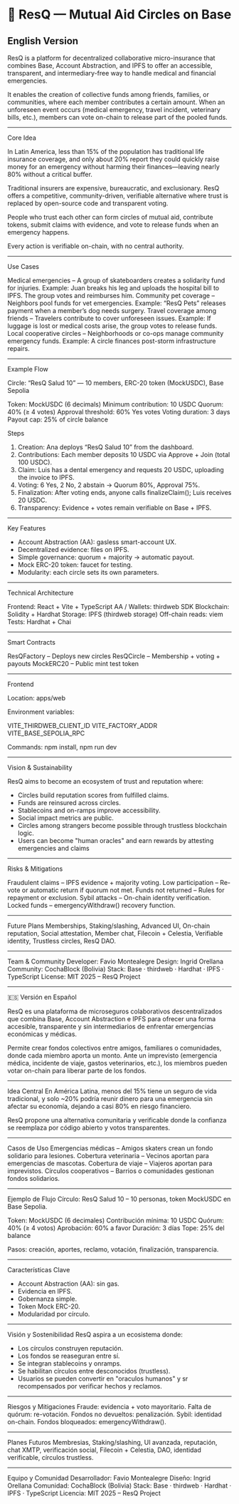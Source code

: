 # 🛟 ResQ — Mutual Aid Circles on Base

## English Version

ResQ is a platform for decentralized collaborative micro-insurance that combines Base, Account Abstraction, and IPFS to offer an accessible, transparent, and intermediary-free way to handle medical and financial emergencies.

It enables the creation of collective funds among friends, families, or communities, where each member contributes a certain amount. When an unforeseen event occurs (medical emergency, travel incident, veterinary bills, etc.), members can vote on-chain to release part of the pooled funds.

---

Core Idea

In Latin America, less than 15% of the population has traditional life insurance coverage, and only about 20% report they could quickly raise money for an emergency without harming their finances—leaving nearly 80% without a critical buffer.

Traditional insurers are expensive, bureaucratic, and exclusionary. ResQ offers a competitive, community-driven, verifiable alternative where trust is replaced by open-source code and transparent voting.

People who trust each other can form circles of mutual aid, contribute tokens, submit claims with evidence, and vote to release funds when an emergency happens.

Every action is verifiable on-chain, with no central authority.

---

Use Cases

Medical emergencies – A group of skateboarders creates a solidarity fund for injuries. Example: Juan breaks his leg and uploads the hospital bill to IPFS. The group votes and reimburses him.
Community pet coverage – Neighbors pool funds for vet emergencies. Example: “ResQ Pets” releases payment when a member’s dog needs surgery.
Travel coverage among friends – Travelers contribute to cover unforeseen issues. Example: If luggage is lost or medical costs arise, the group votes to release funds.
Local cooperative circles – Neighborhoods or co-ops manage community emergency funds. Example: A circle finances post-storm infrastructure repairs.

---

Example Flow

Circle: “ResQ Salud 10” — 10 members, ERC-20 token (MockUSDC), Base Sepolia

Token: MockUSDC (6 decimals)
Minimum contribution: 10 USDC
Quorum: 40% (≥ 4 votes)
Approval threshold: 60% Yes votes
Voting duration: 3 days
Payout cap: 25% of circle balance

Steps

1. Creation: Ana deploys “ResQ Salud 10” from the dashboard.
2. Contributions: Each member deposits 10 USDC via Approve + Join (total 100 USDC).
3. Claim: Luis has a dental emergency and requests 20 USDC, uploading the invoice to IPFS.
4. Voting: 6 Yes, 2 No, 2 abstain → Quorum 80%, Approval 75%.
5. Finalization: After voting ends, anyone calls finalizeClaim(); Luis receives 20 USDC.
6. Transparency: Evidence + votes remain verifiable on Base + IPFS.

---

Key Features

- Account Abstraction (AA): gasless smart-account UX.
- Decentralized evidence: files on IPFS.
- Simple governance: quorum + majority → automatic payout.
- Mock ERC-20 token: faucet for testing.
- Modularity: each circle sets its own parameters.

---

Technical Architecture

Frontend: React + Vite + TypeScript
AA / Wallets: thirdweb SDK
Blockchain: Solidity + Hardhat
Storage: IPFS (thirdweb storage)
Off-chain reads: viem
Tests: Hardhat + Chai

---

Smart Contracts

ResQFactory – Deploys new circles
ResQCircle – Membership + voting + payouts
MockERC20 – Public mint test token

---

Frontend

Location: apps/web

Environment variables:

VITE_THIRDWEB_CLIENT_ID
VITE_FACTORY_ADDR
VITE_BASE_SEPOLIA_RPC

Commands: npm install, npm run dev

---

Vision & Sustainability

ResQ aims to become an ecosystem of trust and reputation where:

- Circles build reputation scores from fulfilled claims.
- Funds are reinsured across circles.
- Stablecoins and on-ramps improve accessibility.
- Social impact metrics are public.
- Circles among strangers become possible through trustless blockchain logic.
- Users can become "human oracles" and earn rewards by attesting emergencies and claims

---

Risks & Mitigations

Fraudulent claims – IPFS evidence + majority voting.
Low participation – Re-vote or automatic return if quorum not met.
Funds not returned – Rules for repayment or exclusion.
Sybil attacks – On-chain identity verification.
Locked funds – emergencyWithdraw() recovery function.

---

Future Plans
Memberships, Staking/slashing, Advanced UI, On-chain reputation, Social attestation, Member chat, Filecoin + Celestia, Verifiable identity, Trustless circles, ResQ DAO.

---

Team & Community
Developer: Favio Montealegre
Design: Ingrid Orellana
Community: CochaBlock (Bolivia)
Stack: Base · thirdweb · Hardhat · IPFS · TypeScript
License: MIT 2025 – ResQ Project

---

🇪🇸 Versión en Español

ResQ es una plataforma de microseguros colaborativos descentralizados que combina Base, Account Abstraction e IPFS para ofrecer una forma accesible, transparente y sin intermediarios de enfrentar emergencias económicas y médicas.

Permite crear fondos colectivos entre amigos, familiares o comunidades, donde cada miembro aporta un monto. Ante un imprevisto (emergencia médica, incidente de viaje, gastos veterinarios, etc.), los miembros pueden votar on-chain para liberar parte de los fondos.

---

Idea Central
En América Latina, menos del 15% tiene un seguro de vida tradicional, y solo ~20% podría reunir dinero para una emergencia sin afectar su economía, dejando a casi 80% en riesgo financiero.

ResQ propone una alternativa comunitaria y verificable donde la confianza se reemplaza por código abierto y votos transparentes.

---

Casos de Uso
Emergencias médicas – Amigos skaters crean un fondo solidario para lesiones.
Cobertura veterinaria – Vecinos aportan para emergencias de mascotas.
Cobertura de viaje – Viajeros aportan para imprevistos.
Círculos cooperativos – Barrios o comunidades gestionan fondos solidarios.

---

Ejemplo de Flujo
Círculo: ResQ Salud 10 – 10 personas, token MockUSDC en Base Sepolia.

Token: MockUSDC (6 decimales)
Contribución mínima: 10 USDC
Quórum: 40% (≥ 4 votos)
Aprobación: 60% a favor
Duración: 3 días
Tope: 25% del balance

Pasos: creación, aportes, reclamo, votación, finalización, transparencia.

---

Características Clave

- Account Abstraction (AA): sin gas.
- Evidencia en IPFS.
- Gobernanza simple.
- Token Mock ERC-20.
- Modularidad por círculo.

---

Visión y Sostenibilidad
ResQ aspira a un ecosistema donde:

- Los círculos construyen reputación.
- Los fondos se reaseguran entre sí.
- Se integran stablecoins y onramps.
- Se habilitan círculos entre desconocidos (trustless).
- Usuarios se pueden convertir en "oraculos humanos" y sr recompensados por verificar hechos y reclamos.

---

Riesgos y Mitigaciones
Fraude: evidencia + voto mayoritario.
Falta de quórum: re-votación.
Fondos no devueltos: penalización.
Sybil: identidad on-chain.
Fondos bloqueados: emergencyWithdraw().

---

Planes Futuros
Membresias, Staking/slashing, UI avanzada, reputación, chat XMTP, verificación social, Filecoin + Celestia, DAO, identidad verificable, círculos trustless.

---

Equipo y Comunidad
Desarrollador: Favio Montealegre
Diseño: Ingrid Orellana
Comunidad: CochaBlock (Bolivia)
Stack: Base · thirdweb · Hardhat · IPFS · TypeScript
Licencia: MIT 2025 – ResQ Project

